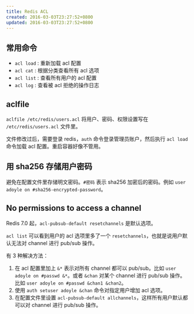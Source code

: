 ```yaml
---
title: Redis ACL
created: 2016-03-03T23:27:52+0800
updated: 2016-03-03T23:27:52+0800
---
```



## 常用命令

- `acl load` : 重新加载 acl 配置
- `acl cat` : 根据分类查看所有 acl 选项
- `acl list` : 查看所有用户的 acl 配置
- `acl log` : 查看被 acl 拒绝的操作日志

## aclfile

`aclfile /etc/redis/users.acl` 将用户、密码、权限设置写在 `/etc/redis/users.acl` 文件里。

文件修改过后，需要登录 redis，`auth` 命令登录管理员账户，然后执行 `acl load` 命令加载 acl 配置。重启容器好像不管用。

## 用 sha256 存储用户密码

避免在配置文件里存储明文密码。`#密码` 表示 sha256 加密后的密码。例如 `user adoyle on #sha256-encrypted-password`。

## No permissions to access a channel

Redis 7.0 起，`acl-pubsub-default resetchannels` 是默认选项。

`acl list` 可以看到用户的 acl 选项里多了一个 `resetchannels`，也就是说用户默认无法对 channel 进行 pub/sub 操作。

有 3 种解决方法：

1. 在 acl 配置里加上 `&*` 表示对所有 channel 都可以 pub/sub。比如 `user adoyle on #passwd &*`。或者 `&chan` 对某个 channel 进行 pub/sub 操作。 比如 `user adoyle on #passwd &chan1 &chan2`。
2. 使用 `auth setuser adoyle &chan` 命令对指定用户增加 acl 选项。
3. 在配置文件里设置 `acl-pubsub-default allchannels`，这样所有用户默认都可以对 channel 进行 pub/sub 操作。
